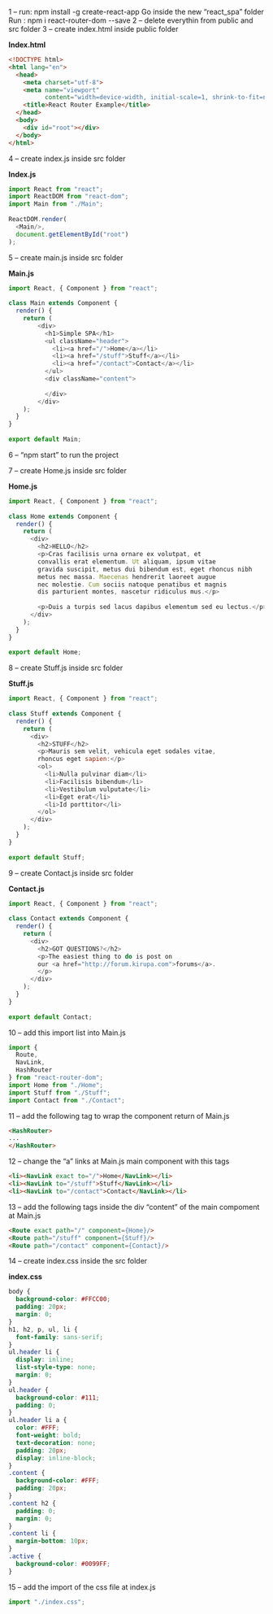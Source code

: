 1 – run:  npm install -g create-react-app
Go inside the new “react_spa” folder
Run : npm i react-router-dom --save
2 – delete everythin from public and src folder
3 – create index.html inside public folder

**Index.html**
```html
<!DOCTYPE html>
<html lang="en">
  <head>
    <meta charset="utf-8">
    <meta name="viewport"
          content="width=device-width, initial-scale=1, shrink-to-fit=no">
    <title>React Router Example</title>
  </head>
  <body>
    <div id="root"></div>
  </body>
</html>
```

4 – create index.js inside src folder

**Index.js**
```javascript
import React from "react";
import ReactDOM from "react-dom";
import Main from "./Main";
 
ReactDOM.render(
  <Main/>, 
  document.getElementById("root")
);
```

5 – create main.js inside src folder

**Main.js**
```javascript
import React, { Component } from "react";
 
class Main extends Component {
  render() {
    return (
        <div>
          <h1>Simple SPA</h1>
          <ul className="header">
            <li><a href="/">Home</a></li>
            <li><a href="/stuff">Stuff</a></li>
            <li><a href="/contact">Contact</a></li>
          </ul>
          <div className="content">
             
          </div>
        </div>
    );
  }
}
 
export default Main;
```

6 – “npm start” to run the project


7 – create Home.js inside src folder

**Home.js**
```javascript
import React, { Component } from "react";
 
class Home extends Component {
  render() {
    return (
      <div>
        <h2>HELLO</h2>
        <p>Cras facilisis urna ornare ex volutpat, et
        convallis erat elementum. Ut aliquam, ipsum vitae
        gravida suscipit, metus dui bibendum est, eget rhoncus nibh
        metus nec massa. Maecenas hendrerit laoreet augue
        nec molestie. Cum sociis natoque penatibus et magnis
        dis parturient montes, nascetur ridiculus mus.</p>
 
        <p>Duis a turpis sed lacus dapibus elementum sed eu lectus.</p>
      </div>
    );
  }
}
 
export default Home;
```

8 – create Stuff.js inside src folder

**Stuff.js**
```javascript
import React, { Component } from "react";
 
class Stuff extends Component {
  render() {
    return (
      <div>
        <h2>STUFF</h2>
        <p>Mauris sem velit, vehicula eget sodales vitae,
        rhoncus eget sapien:</p>
        <ol>
          <li>Nulla pulvinar diam</li>
          <li>Facilisis bibendum</li>
          <li>Vestibulum vulputate</li>
          <li>Eget erat</li>
          <li>Id porttitor</li>
        </ol>
      </div>
    );
  }
}
 
export default Stuff;
```

9 – create Contact.js inside src folder

**Contact.js**
```javascript
import React, { Component } from "react";
 
class Contact extends Component {
  render() {
    return (
      <div>
        <h2>GOT QUESTIONS?</h2>
        <p>The easiest thing to do is post on
        our <a href="http://forum.kirupa.com">forums</a>.
        </p>
      </div>
    );
  }
}
 
export default Contact;
```

10 – add this import list into Main.js
```javascript
import {
  Route,
  NavLink,
  HashRouter
} from "react-router-dom";
import Home from "./Home";
import Stuff from "./Stuff";
import Contact from "./Contact";
```

11 – add the following tag to wrap the component return of Main.js
```html
<HashRouter>
...
</HashRouter>
```

12 – change the “a” links at Main.js main component with this tags
```html
<li><NavLink exact to="/">Home</NavLink></li>
<li><NavLink to="/stuff">Stuff</NavLink></li>
<li><NavLink to="/contact">Contact</NavLink></li>
```

13 – add the following tags inside the div “content” of the main compoment at Main.js
```html
<Route exact path="/" component={Home}/>
<Route path="/stuff" component={Stuff}/>
<Route path="/contact" component={Contact}/>
```

14 – create index.css inside the src folder

**index.css**
```css
body {
  background-color: #FFCC00;
  padding: 20px;
  margin: 0;
}
h1, h2, p, ul, li {
  font-family: sans-serif;
}
ul.header li {
  display: inline;
  list-style-type: none;
  margin: 0;
}
ul.header {
  background-color: #111;
  padding: 0;
}
ul.header li a {
  color: #FFF;
  font-weight: bold;
  text-decoration: none;
  padding: 20px;
  display: inline-block;
}
.content {
  background-color: #FFF;
  padding: 20px;
}
.content h2 {
  padding: 0;
  margin: 0;
}
.content li {
  margin-bottom: 10px;
}
.active {
  background-color: #0099FF;
}
```

15 – add the import of the css file at index.js 
```javascript
import "./index.css";
```

